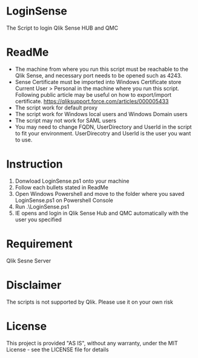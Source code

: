 # LoginSense
The Script to login Qlik Sense HUB and QMC
# ReadMe
- The machine from where you run this script must be reachable to the Qlik Sense, and necessary port needs to be opened such as 4243.
- Sense Certificate must be imported into Windows Certificate store Current User > Personal in the machine where you run this script.
  Following public article may be useful on how to export/import certificate.
  https://qliksupport.force.com/articles/000005433
- The script work for default proxy
- The script work for Windows local users and Windows Domain users
- The script may not work for SAML users
- You may need to change FQDN, UserDirectory and UserId in the script to fit your environment.
  UserDirecotry and UserId is the user you want to use.

# Instruction
1. Donwload LoginSense.ps1 onto your machine
2. Follow each bullets stated in ReadMe
3. Open Windows Powershell and move to the folder where you saved LoginSense.ps1 on Powershell Console
4. Run .\LoginSense.ps1
5. IE opens and login in Qlik Sense Hub and QMC automatically with the user you specified

# Requirement
 Qlik Sesne Server
 
# Disclaimer
The scripts is not supported by Qlik. Please use it on your own risk
# License
This project is provided "AS IS", without any warranty, under the MIT License - see the LICENSE file for details
